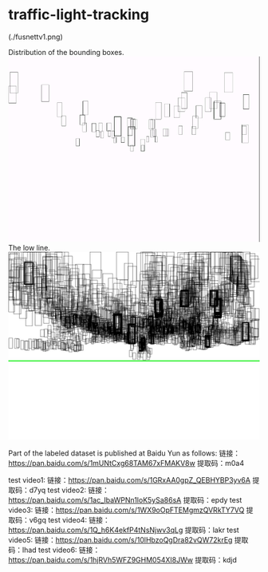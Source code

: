 # traffic-light-tracking
(./fusnettv1.png)

Distribution of the bounding boxes.
![Result](./data/bbd.gif)
The low line.
![Result](./data/empty.jpg)

Part of the labeled dataset is published at Baidu Yun as follows:
链接：https://pan.baidu.com/s/1mUNtCxg68TAM67xFMAKV8w 
提取码：m0a4 

test video1: 
链接：https://pan.baidu.com/s/1GRxAA0gpZ_QEBHYBP3yv6A 
提取码：d7yq
test video2:
链接：https://pan.baidu.com/s/1ac_IbaWPNn1loK5ySa86sA 
提取码：epdy
test video3:
链接：https://pan.baidu.com/s/1WX9oOpFTEMgmzQVRkTY7VQ 
提取码：v6gq 
test video4:
链接：https://pan.baidu.com/s/1Q_h6K4ekfP4tNsNjwv3qLg 
提取码：lakr 
test video5:
链接：https://pan.baidu.com/s/10lHbzoQgDra82vQW72krEg 
提取码：lhad
test video6:
链接：https://pan.baidu.com/s/1hjRVh5WFZ9GHM054XI8JWw 
提取码：kdjd
